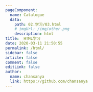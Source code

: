 ```yaml
---
pageComponent:
  name: Catalogue
  data:
    path: 02.学习/03.html
    # imgUrl: /img/other.png
    description: html
title:  HTML学习
date: 2020-03-11 21:50:55
permalink: /html/
sidebar: false
article: false
comment: false
editLink: false
author:
  name: chansanya
  link: https://github.com/chansanya
---
```

